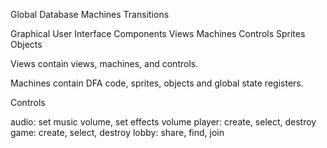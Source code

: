 

Global Database
Machines
Transitions

Graphical User Interface Components
Views
Machines
Controls
Sprites
Objects

Views contain views, machines, and controls.

Machines contain DFA code, sprites, objects and global state registers.


Controls

audio: set music volume, set effects volume
player: create, select, destroy
game: create, select, destroy
lobby: share, find, join
